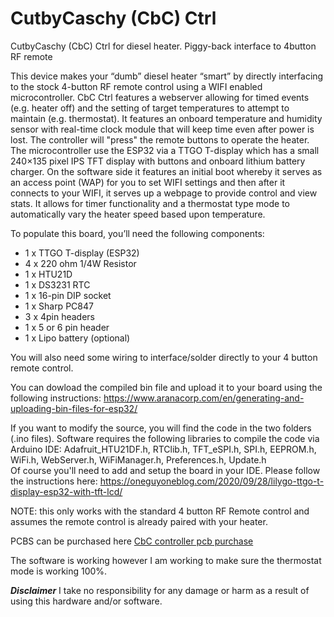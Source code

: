 # CutbyCaschy (CbC) Ctrl

CutbyCaschy (CbC) Ctrl for diesel heater. Piggy-back interface to 4button RF remote

This device makes your “dumb” diesel heater “smart” by directly interfacing to the stock 4-button RF remote control using a WIFI enabled microcontroller. CbC Ctrl features a webserver allowing for timed events (e.g. heater off) and the setting of target temperatures to attempt to maintain (e.g. thermostat). It features an onboard temperature and humidity sensor with real-time clock module that will keep time even after power is lost.  The controller will "press" the remote buttons to operate the heater. The microcontroller use the ESP32 via a TTGO T-display which has a small 240×135 pixel IPS TFT display with buttons and onboard lithium battery charger.  On the software side it features an initial boot whereby it serves as an access point (WAP) for you to set WIFI settings and then after it connects to your WIFI, it serves up a webpage to provide control and view stats.  It allows for timer functionality and a thermostat type mode to automatically vary the heater speed based upon temperature. 

To populate this board, you’ll need the following components:
<ul>
<li>1 x TTGO T-display (ESP32)</li>
<li>4 x 220 ohm 1/4W Resistor</li>
<li>1 x HTU21D </li>
<li>1 x DS3231 RTC </li>
<li>1 x 16-pin DIP socket </li>
<li>1 x Sharp PC847 </li>
<li>3 x 4pin headers </li>
<li>1 x 5 or 6 pin header </li>
<li>1 x Lipo battery (optional) </li> </ul>

You will also need some wiring to interface/solder directly to your 4 button remote control.  

You can dowload the compiled bin file and upload it to your board using the following instructions: https://www.aranacorp.com/en/generating-and-uploading-bin-files-for-esp32/

If you want to modify the source, you will find the code in the two folders (.ino files).  Software requires the following libraries to compile the code via Arduino IDE: Adafruit_HTU21DF.h, RTClib.h, TFT_eSPI.h, SPI.h, EEPROM.h, WiFi.h, WebServer.h, WiFiManager.h, Preferences.h, Update.h  
Of course you'll need to add and setup the board in your IDE.  Please follow the instructions here: https://oneguyoneblog.com/2020/09/28/lilygo-ttgo-t-display-esp32-with-tft-lcd/

NOTE: this only works with the standard 4 button RF Remote control and assumes the remote control is already paired with your heater.

PCBS can be purchased here <a  href="http://cutby.caschy.com/wp/?product=caschy-controller-diesel-heater-remote-controller">CbC controller pcb purchase</a>

The software is working however I am working to make sure the thermostat mode is working 100%.  

***Disclaimer***
I take no responsibility for any damage or harm as a result of using this hardware and/or software.
